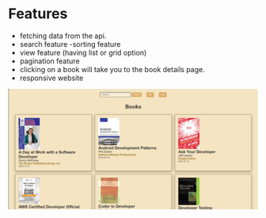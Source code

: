 # Features
- fetching data from the api.
- search feature 
-sorting feature 
- view feature (having list or grid option)
- pagination feature
- clicking on a book will take you to the book details page.
- responsive website 



![Website look](image.png)
